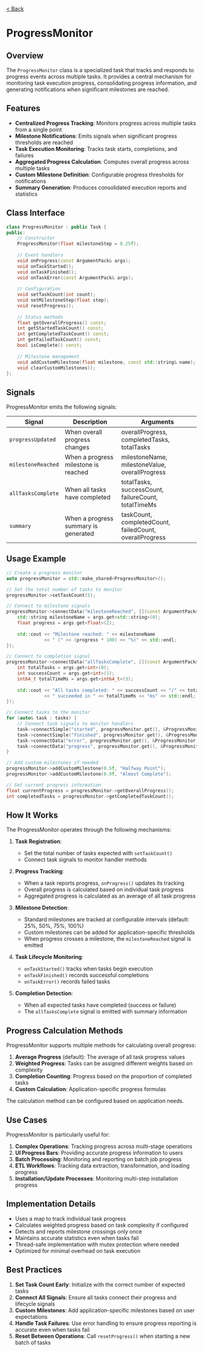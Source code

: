 [< Back](index.md)

# ProgressMonitor

## Overview

The `ProgressMonitor` class is a specialized task that tracks and responds to progress events across multiple tasks. It provides a central mechanism for monitoring task execution progress, consolidating progress information, and generating notifications when significant milestones are reached.

## Features

- **Centralized Progress Tracking**: Monitors progress across multiple tasks from a single point
- **Milestone Notifications**: Emits signals when significant progress thresholds are reached
- **Task Execution Monitoring**: Tracks task starts, completions, and failures
- **Aggregated Progress Calculation**: Computes overall progress across multiple tasks
- **Custom Milestone Definition**: Configurable progress thresholds for notifications
- **Summary Generation**: Produces consolidated execution reports and statistics

## Class Interface

```cpp
class ProgressMonitor : public Task {
public:
    // Constructor
    ProgressMonitor(float milestoneStep = 0.25f);
    
    // Event handlers
    void onProgress(const ArgumentPack& args);
    void onTaskStarted();
    void onTaskFinished();
    void onTaskError(const ArgumentPack& args);
    
    // Configuration
    void setTaskCount(int count);
    void setMilestoneStep(float step);
    void resetProgress();
    
    // Status methods
    float getOverallProgress() const;
    int getStartedTaskCount() const;
    int getCompletedTaskCount() const;
    int getFailedTaskCount() const;
    bool isComplete() const;
    
    // Milestone management
    void addCustomMilestone(float milestone, const std::string& name);
    void clearCustomMilestones();
};
```

## Signals

ProgressMonitor emits the following signals:

| Signal             | Description                          | Arguments                                               |
| ------------------ | ------------------------------------ | ------------------------------------------------------- |
| `progressUpdated`  | When overall progress changes        | overallProgress, completedTasks, totalTasks             |
| `milestoneReached` | When a progress milestone is reached | milestoneName, milestoneValue, overallProgress          |
| `allTasksComplete` | When all tasks have completed        | totalTasks, successCount, failureCount, totalTimeMs     |
| `summary`          | When a progress summary is generated | taskCount, completedCount, failedCount, overallProgress |

## Usage Example

```cpp
// Create a progress monitor
auto progressMonitor = std::make_shared<ProgressMonitor>();

// Set the total number of tasks to monitor
progressMonitor->setTaskCount(5);

// Connect to milestone signals
progressMonitor->connectData("milestoneReached", [](const ArgumentPack& args) {
    std::string milestoneName = args.get<std::string>(0);
    float progress = args.get<float>(2);
    
    std::cout << "Milestone reached: " << milestoneName 
              << " (" << (progress * 100) << "%)" << std::endl;
});

// Connect to completion signal
progressMonitor->connectData("allTasksComplete", [](const ArgumentPack& args) {
    int totalTasks = args.get<int>(0);
    int successCount = args.get<int>(1);
    int64_t totalTimeMs = args.get<int64_t>(3);
    
    std::cout << "All tasks completed: " << successCount << "/" << totalTasks
              << " succeeded in " << totalTimeMs << "ms" << std::endl;
});

// Connect tasks to the monitor
for (auto& task : tasks) {
    // Connect task signals to monitor handlers
    task->connectSimple("started", progressMonitor.get(), &ProgressMonitor::onTaskStarted);
    task->connectSimple("finished", progressMonitor.get(), &ProgressMonitor::onTaskFinished);
    task->connectData("error", progressMonitor.get(), &ProgressMonitor::onTaskError);
    task->connectData("progress", progressMonitor.get(), &ProgressMonitor::onProgress);
}

// Add custom milestones if needed
progressMonitor->addCustomMilestone(0.5f, "Halfway Point");
progressMonitor->addCustomMilestone(0.9f, "Almost Complete");

// Get current progress information
float currentProgress = progressMonitor->getOverallProgress();
int completedTasks = progressMonitor->getCompletedTaskCount();
```

## How It Works

The ProgressMonitor operates through the following mechanisms:

1. **Task Registration**: 
   - Set the total number of tasks expected with `setTaskCount()`
   - Connect task signals to monitor handler methods

2. **Progress Tracking**:
   - When a task reports progress, `onProgress()` updates its tracking
   - Overall progress is calculated based on individual task progress
   - Aggregated progress is calculated as an average of all task progress

3. **Milestone Detection**:
   - Standard milestones are tracked at configurable intervals (default: 25%, 50%, 75%, 100%)
   - Custom milestones can be added for application-specific thresholds
   - When progress crosses a milestone, the `milestoneReached` signal is emitted

4. **Task Lifecycle Monitoring**:
   - `onTaskStarted()` tracks when tasks begin execution
   - `onTaskFinished()` records successful completions
   - `onTaskError()` records failed tasks

5. **Completion Detection**:
   - When all expected tasks have completed (success or failure)
   - The `allTasksComplete` signal is emitted with summary information

## Progress Calculation Methods

ProgressMonitor supports multiple methods for calculating overall progress:

1. **Average Progress** (default): The average of all task progress values
2. **Weighted Progress**: Tasks can be assigned different weights based on complexity
3. **Completion Counting**: Progress based on the proportion of completed tasks
4. **Custom Calculation**: Application-specific progress formulas

The calculation method can be configured based on application needs.

## Use Cases

ProgressMonitor is particularly useful for:

1. **Complex Operations**: Tracking progress across multi-stage operations
2. **UI Progress Bars**: Providing accurate progress information to users
3. **Batch Processing**: Monitoring and reporting on batch job progress
4. **ETL Workflows**: Tracking data extraction, transformation, and loading progress
5. **Installation/Update Processes**: Monitoring multi-step installation progress

## Implementation Details

- Uses a map to track individual task progress
- Calculates weighted progress based on task complexity if configured
- Detects and reports milestone crossings only once
- Maintains accurate statistics even when tasks fail
- Thread-safe implementation with mutex protection where needed
- Optimized for minimal overhead on task execution

## Best Practices

1. **Set Task Count Early**: Initialize with the correct number of expected tasks
2. **Connect All Signals**: Ensure all tasks connect their progress and lifecycle signals
3. **Custom Milestones**: Add application-specific milestones based on user expectations
4. **Handle Task Failures**: Use error handling to ensure progress reporting is accurate even when tasks fail
5. **Reset Between Operations**: Call `resetProgress()` when starting a new batch of tasks